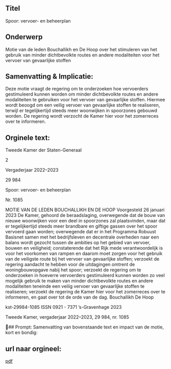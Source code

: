 ## Titel
Spoor: vervoer- en beheerplan
## Onderwerp
Motie van de leden Bouchallikh en De Hoop over het stimuleren van het gebruik van minder dichtbevolkte routes en andere modaliteiten voor het vervoer van gevaarlijke stoffen
## Samenvatting & Implicatie:

Deze motie vraagt de regering om te onderzoeken hoe vervoerders gestimuleerd kunnen worden om minder dichtbevolkte routes en andere modaliteiten te gebruiken voor het vervoer van gevaarlijke stoffen. Hiermee wordt beoogd om een veilig vervoer van gevaarlijke stoffen te realiseren, terwijl er tegelijkertijd steeds meer woonwijken in spoorzones gebouwd worden. De regering wordt verzocht de Kamer hier voor het zomerreces over te informeren.
## Orginele text:


Tweede Kamer der Staten-Generaal

2

Vergaderjaar 2022–2023

29 984

Spoor: vervoer- en beheerplan

Nr. 1085

MOTIE VAN DE LEDEN BOUCHALLIKH EN DE HOOP
Voorgesteld 26 januari 2023
De Kamer,
gehoord de beraadslaging,
overwegende dat de bouw van nieuwe woonwijken voor een deel in
spoorzones zal plaatsvinden, maar dat er tegelijkertijd steeds meer
brandbare en giftige gassen over het spoor vervoerd gaan worden;
overwegende dat er in het Programma Robuust Basisnet samen met het
bedrijfsleven en decentrale overheden naar een balans wordt gezocht
tussen de ambities op het gebied van vervoer, bouwen en veiligheid;
constaterende dat het Rijk mede verantwoordelijk is voor het voorkomen
van rampen en daarom moet zorgen voor het gebruik van de veiligste
route bij het vervoer van gevaarlijke stoffen;
verzoekt de regering aandacht te hebben voor de uitdagingen omtrent de
woningbouwopgave nabij het spoor;
verzoekt de regering om te onderzoeken in hoeverre vervoerders
gestimuleerd kunnen worden zo veel mogelijk gebruik te maken van
minder dichtbevolkte routes en andere modaliteiten teneinde een veilig
vervoer van gevaarlijke stoffen te realiseren;
verzoekt de regering de Kamer hier voor het zomerreces over te
informeren,
en gaat over tot de orde van de dag.
Bouchallikh
De Hoop

kst-29984-1085
ISSN 0921 - 7371
’s-Gravenhage 2023

Tweede Kamer, vergaderjaar 2022–2023, 29 984, nr. 1085

## Prompt:
Samenvatting van bovenstaande text en impact van de motie, kort en bondig:

## url naar orgineel:
[pdf](https://gegevensmagazijn.tweedekamer.nl/OData/v4/2.0/Document(1ddecb28-8a17-4085-bcef-6acfefad04b9)/resource)
